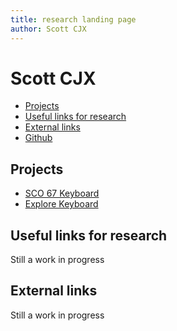 ```yaml
---
title: research landing page
author: Scott CJX
---
```


# Scott CJX

- [Projects]()
- [Useful links for research]()
- [External links]()
- [Github](https://github.com/scott-cjx)


## Projects
- [SCO 67 Keyboard]()
- [Explore Keyboard]()

## Useful links for research
Still a work in progress

## External links
Still a work in progress
